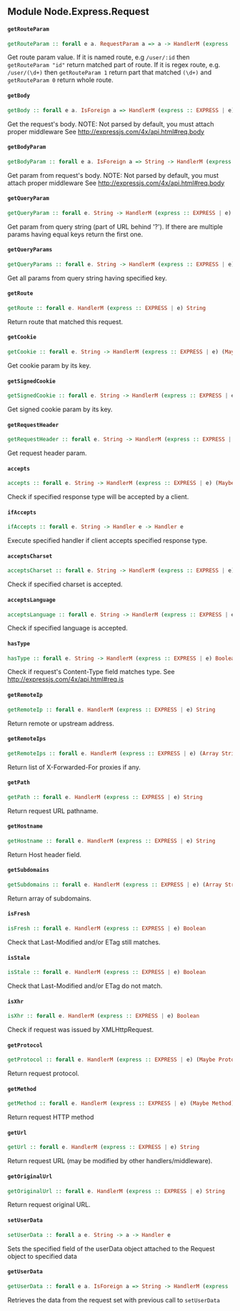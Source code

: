 ## Module Node.Express.Request

#### `getRouteParam`

``` purescript
getRouteParam :: forall e a. RequestParam a => a -> HandlerM (express :: EXPRESS | e) (Maybe String)
```

Get route param value. If it is named route, e.g `/user/:id` then
`getRouteParam "id"` return matched part of route. If it is
regex route, e.g. `/user/(\d+)` then `getRouteParam 1` return
part that matched `(\d+)` and `getRouteParam 0` return whole
route.

#### `getBody`

``` purescript
getBody :: forall e a. IsForeign a => HandlerM (express :: EXPRESS | e) (Either MultipleErrors a)
```

Get the request's body.
NOTE: Not parsed by default, you must attach proper middleware
      See http://expressjs.com/4x/api.html#req.body

#### `getBodyParam`

``` purescript
getBodyParam :: forall e a. IsForeign a => String -> HandlerM (express :: EXPRESS | e) (Maybe a)
```

Get param from request's body.
NOTE: Not parsed by default, you must attach proper middleware
      See http://expressjs.com/4x/api.html#req.body

#### `getQueryParam`

``` purescript
getQueryParam :: forall e. String -> HandlerM (express :: EXPRESS | e) (Maybe String)
```

Get param from query string (part of URL behind '?').
If there are multiple params having equal keys
return the first one.

#### `getQueryParams`

``` purescript
getQueryParams :: forall e. String -> HandlerM (express :: EXPRESS | e) (Array String)
```

Get all params from query string having specified key.

#### `getRoute`

``` purescript
getRoute :: forall e. HandlerM (express :: EXPRESS | e) String
```

Return route that matched this request.

#### `getCookie`

``` purescript
getCookie :: forall e. String -> HandlerM (express :: EXPRESS | e) (Maybe String)
```

Get cookie param by its key.

#### `getSignedCookie`

``` purescript
getSignedCookie :: forall e. String -> HandlerM (express :: EXPRESS | e) (Maybe String)
```

Get signed cookie param by its key.

#### `getRequestHeader`

``` purescript
getRequestHeader :: forall e. String -> HandlerM (express :: EXPRESS | e) (Maybe String)
```

Get request header param.

#### `accepts`

``` purescript
accepts :: forall e. String -> HandlerM (express :: EXPRESS | e) (Maybe String)
```

Check if specified response type will be accepted by a client.

#### `ifAccepts`

``` purescript
ifAccepts :: forall e. String -> Handler e -> Handler e
```

Execute specified handler if client accepts specified response type.

#### `acceptsCharset`

``` purescript
acceptsCharset :: forall e. String -> HandlerM (express :: EXPRESS | e) (Maybe String)
```

Check if specified charset is accepted.

#### `acceptsLanguage`

``` purescript
acceptsLanguage :: forall e. String -> HandlerM (express :: EXPRESS | e) (Maybe String)
```

Check if specified language is accepted.

#### `hasType`

``` purescript
hasType :: forall e. String -> HandlerM (express :: EXPRESS | e) Boolean
```

Check if request's Content-Type field matches type.
See http://expressjs.com/4x/api.html#req.is

#### `getRemoteIp`

``` purescript
getRemoteIp :: forall e. HandlerM (express :: EXPRESS | e) String
```

Return remote or upstream address.

#### `getRemoteIps`

``` purescript
getRemoteIps :: forall e. HandlerM (express :: EXPRESS | e) (Array String)
```

Return list of X-Forwarded-For proxies if any.

#### `getPath`

``` purescript
getPath :: forall e. HandlerM (express :: EXPRESS | e) String
```

Return request URL pathname.

#### `getHostname`

``` purescript
getHostname :: forall e. HandlerM (express :: EXPRESS | e) String
```

Return Host header field.

#### `getSubdomains`

``` purescript
getSubdomains :: forall e. HandlerM (express :: EXPRESS | e) (Array String)
```

Return array of subdomains.

#### `isFresh`

``` purescript
isFresh :: forall e. HandlerM (express :: EXPRESS | e) Boolean
```

Check that Last-Modified and/or ETag still matches.

#### `isStale`

``` purescript
isStale :: forall e. HandlerM (express :: EXPRESS | e) Boolean
```

Check that Last-Modified and/or ETag do not match.

#### `isXhr`

``` purescript
isXhr :: forall e. HandlerM (express :: EXPRESS | e) Boolean
```

Check if request was issued by XMLHttpRequest.

#### `getProtocol`

``` purescript
getProtocol :: forall e. HandlerM (express :: EXPRESS | e) (Maybe Protocol)
```

Return request protocol.

#### `getMethod`

``` purescript
getMethod :: forall e. HandlerM (express :: EXPRESS | e) (Maybe Method)
```

Return request HTTP method

#### `getUrl`

``` purescript
getUrl :: forall e. HandlerM (express :: EXPRESS | e) String
```

Return request URL (may be modified by other handlers/middleware).

#### `getOriginalUrl`

``` purescript
getOriginalUrl :: forall e. HandlerM (express :: EXPRESS | e) String
```

Return request original URL.

#### `setUserData`

``` purescript
setUserData :: forall a e. String -> a -> Handler e
```

Sets the specified field of the userData object attached to the Request 
object to specified data

#### `getUserData`

``` purescript
getUserData :: forall e a. IsForeign a => String -> HandlerM (express :: EXPRESS | e) (Maybe a)
```

Retrieves the data from the request set with previous call to `setUserData`


